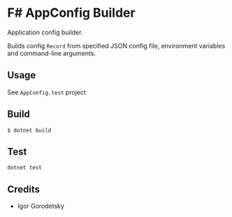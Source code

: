F# AppConfig Builder
====================

Application config builder.

Builds config `Record` from specified JSON config file, environment variables and command-line arguments.

Usage
-----

See `AppConfig.test` project

Build
-----

```
$ dotnet build
```

Test
---

```
dotnet test
```

Credits
-------

* Igor Gorodetsky
